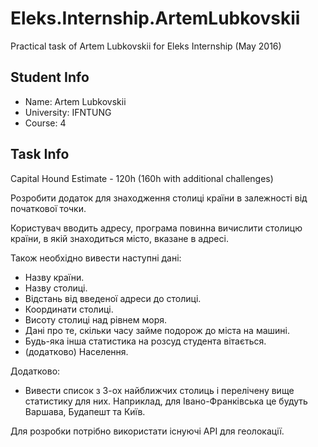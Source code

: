 # Eleks.Internship.ArtemLubkovskii
Practical task of Artem Lubkovskii for Eleks Internship (May 2016)
## Student Info
* Name: Artem Lubkovskii
* University: IFNTUNG
* Course: 4
## Task Info
Capital Hound
Estimate - 120h (160h with additional challenges)

Розробити додаток для знаходження столиці країни в залежності від початкової точки.

Користувач вводить адресу, програма повинна вичислити столицю країни, в якій знаходиться місто, вказане в адресі.

Також необхідно вивести наступні дані:

  - Назву країни.
  - Назву столиці.
  - Відстань від введеної адреси до столиці.
  - Координати столиці.
  - Висоту столиці над рівнем моря.
  - Дані про те, скільки часу займе подорож до міста на машині.
  - Будь-яка інша статистика на розсуд студента вітається.
  - (додатково) Населення.

Додатково:
  - Вивести список з 3-ох найближчих столиць і перелічену вище статистику для них. Наприклад, для Івано-Франківська це будуть Варшава, Будапешт та Київ.

Для розробки потрібно використати існуючі API для геолокації.
